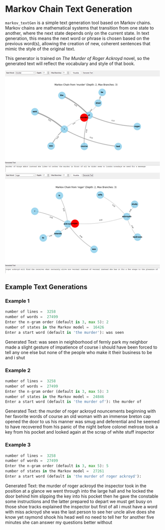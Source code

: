 # Markov Chain Text Generation
`markov_textGen` is a simple text generation tool based on Markov chains. Markov chains are mathematical systems that transition from one state to another, where the next state depends only on the current state. In text generation, this means the next word or phrase is chosen based on the previous word(s), allowing the creation of new, coherent sentences that mimic the style of the original text.

This generator is trained on *The Murder of Roger Ackroyd* novel, so the generated text will reflect the vocabulary and style of that book.

![Markov Chain for the word "murder"](murder_chain.png)
![Markov Chain for the word "roger"](roger_chain.png)

## Example Text Generations
### Example 1
``` python
number of lines =  3258
number of words =  27499
Enter the n-gram order (default is 3, max 5): 2
number of states in the Markov model =  16426
Enter a start word (default is 'the murder'): was seen
```
Generated Text: was seen in neighborhood of fernly park my neighbor made a slight gesture of impatience of course i should have been forced to tell any one else but none of the people who make it their business to be and i shut 
### Example 2
```python
number of lines =  3258
number of words =  27499
Enter the n-gram order (default is 3, max 5): 3
number of states in the Markov model =  24846
Enter a start word (default is 'the murder of'): the murder of
```
Generated Text: the murder of roger ackroyd nouncements beginning with her favorite words of course an old woman with an immense breton cap opened the door to us his manner was smug and deferential and he seemed to have recovered from his panic of the night before colonel melrose took a key from his pocket and looked again at the scrap of white stuff inspector 
### Example 3
``` python
number of lines =  3258
number of words =  27499
Enter the n-gram order (default is 3, max 5): 5
number of states in the Markov model =  27261
Enter a start word (default is 'the murder of roger ackroyd'): 

```
Generated Text: the murder of roger ackroyd the inspector took in the position at a glance we went through into the large hall and he locked the door behind him slipping the key into his pocket then he gave the constable some instructions and the latter prepared to depart we must get busy on those shoe tracks explained the inspector but first of all i must have a word with miss ackroyd she was the last person to see her uncle alive does she know yet raymond shook his head well no need to tell her for another five minutes she can answer my questions better without 